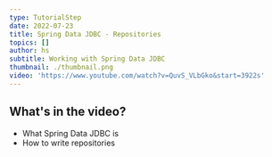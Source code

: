 ```yaml
---
type: TutorialStep
date: 2022-07-23
title: Spring Data JDBC - Repositories
topics: []
author: hs
subtitle: Working with Spring Data JDBC
thumbnail: ./thumbnail.png
video: 'https://www.youtube.com/watch?v=QuvS_VLbGko&start=3922s'
---
```


## What's in the video?

* What Spring Data JDBC is
* How to write repositories
